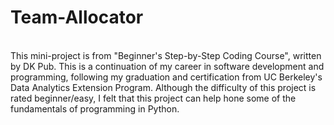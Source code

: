 # Team-Allocator
<br>
This mini-project is from "Beginner's Step-by-Step Coding Course", written by DK Pub. This is a continuation of my career in software development and programming, following my graduation and certification from UC Berkeley's Data Analytics Extension Program. Although the difficulty of this project is rated beginner/easy, I felt that this project can help hone some of the fundamentals of programming in Python.
<br>

